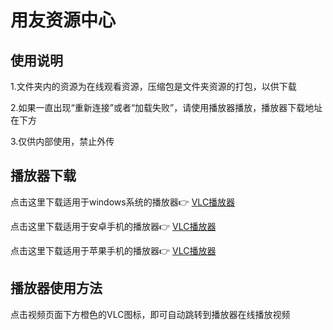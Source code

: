 # 用友资源中心

## 使用说明
1.文件夹内的资源为在线观看资源，压缩包是文件夹资源的打包，以供下载

2.如果一直出现“重新连接”或者“加载失败”，请使用播放器播放，播放器下载地址在下方

3.仅供内部使用，禁止外传


## 播放器下载

点击这里下载适用于windows系统的播放器👉 [VLC播放器](https://get.videolan.org/vlc/3.0.16/win64/vlc-3.0.16-win64.exe)

点击这里下载适用于安卓手机的播放器👉 [VLC播放器](https://rocket.lanzouf.com/i7Ee3012s9vc)

点击这里下载适用于苹果手机的播放器👉 [VLC播放器](https://itunes.apple.com/app/apple-store/id650377962?pt=454758&ct=vodownloadpage&mt=8)

## 播放器使用方法

点击视频页面下方橙色的VLC图标，即可自动跳转到播放器在线播放视频